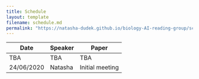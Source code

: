 ```yaml
---
title: Schedule
layout: template
filename: schedule.md
permalink: "https://natasha-dudek.github.io/biology-AI-reading-group/schedule"
--- 
```


Date | Speaker | Paper
------------ | ------------- | -------------
TBA | TBA | TBA
24/06/2020 | Natasha | Initial meeting
